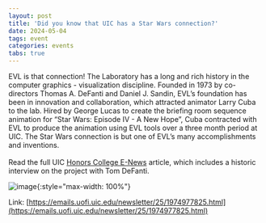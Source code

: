```yaml
---
layout: post
title: 'Did you know that UIC has a Star Wars connection?'
date: 2024-05-04
tags: event
categories: events
tabs: true
---
```


EVL is that connection!  The Laboratory has a long and rich history in the computer graphics - visualization discipline.  Founded in 1973 by co-directors Thomas A. DeFanti and Daniel J. Sandin, EVL&rsquo;s foundation has been in innovation and collaboration, which attracted animator Larry Cuba to the lab.  Hired by George Lucas to create the briefing room sequence animation for &ldquo;Star Wars: Episode IV - A New Hope&rdquo;, Cuba contracted with EVL to produce the animation using EVL tools over a three month period at UIC.  The Star Wars connection is but one of EVL&rsquo;s many accomplishments and inventions.<br><br>
Read the full UIC <a href="https://emails.uofi.uic.edu/newsletter/25/1974977825.html">Honors College E-News</a> article, which includes a historic interview on the project with Tom DeFanti.

![image](https://www.evl.uic.edu/output/originals/starwars.png-srcw.jpg){:style="max-width: 100%"}


Link: [https://emails.uofi.uic.edu/newsletter/25/1974977825.html](https://emails.uofi.uic.edu/newsletter/25/1974977825.html)
